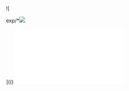 ![

exp/*<img src='no\xss:noxss("*//*");xss:ex/*XSS*//*/*/pression(alert("XSS"))'>


](()
![a](../../../../../../../img/onload/../../r89shi/r89shi.github.io/blob/master/teste.js)

